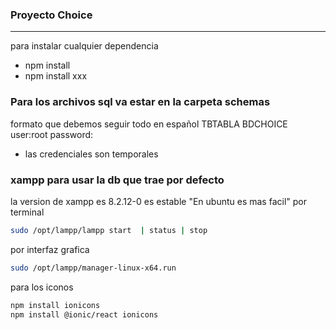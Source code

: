 ### Proyecto Choice
***
para instalar cualquier dependencia

* npm install
* npm install xxx

### Para los archivos sql va estar en la carpeta schemas
formato que debemos seguir todo en español
TBTABLA
BDCHOICE
user:root
password:

* las credenciales son temporales

### xampp para usar la db que trae por defecto
la version de xampp es 8.2.12-0 es estable "En ubuntu es mas facil"
por terminal

```bash
sudo /opt/lampp/lampp start  | status | stop
```

por interfaz grafica


 ```bash
 sudo /opt/lampp/manager-linux-x64.run
 ```
para los iconos
 ```bash
 npm install ionicons
 npm install @ionic/react ionicons

 ```